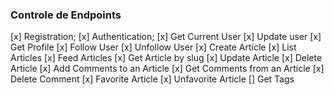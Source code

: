 ### Controle de Endpoints

[x] Registration;
[x] Authentication;
[x] Get Current User
[x] Update user
[x] Get Profile
[x] Follow User
[x] Unfollow User
[x] Create Article
[x] List Articles
[x] Feed Articles
[x] Get Article by slug
[x] Update Article
[x] Delete Article
[x] Add Comments to an Article
[x] Get Comments from an Article
[x] Delete Comment
[x] Favorite Article
[x] Unfavorite Article
[] Get Tags
